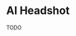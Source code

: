 # AI Headshot

<!--
https://www.fotor.com/features/ai-headshot-generator | https://fotor.com/avatar/create
https://www.tryitonai.com
https://www.headshotpro.com
https://www.dreamwave.ai/ai-headshots
https://www.aragon.ai

https://github.com/emintatli/ai-headshot-generator
https://github.com/TechInnovatorAI/headshots-ai
https://github.com/jrarcher17/headshots-ai
https://github.com/lucky-elsa/headshot-ai
-->

TODO
